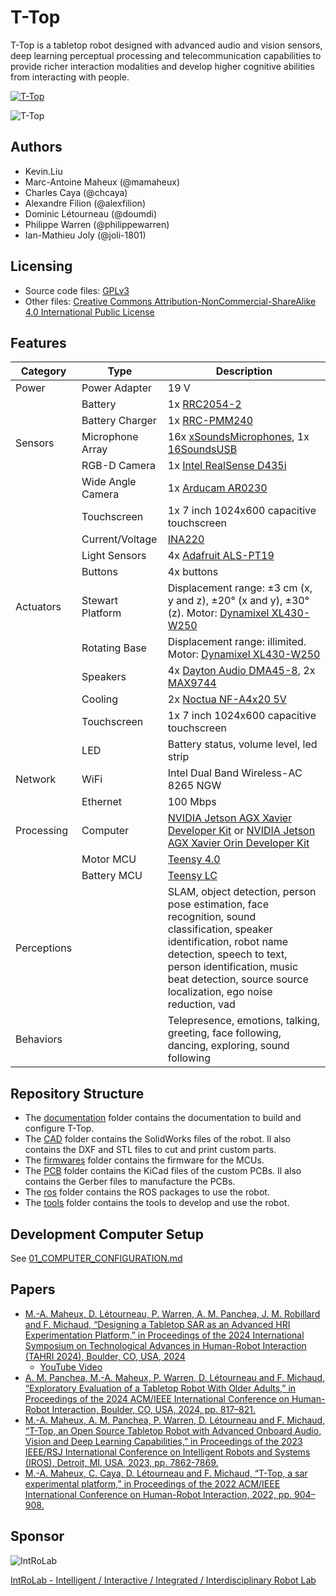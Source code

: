 # T-Top

T-Top is a tabletop robot designed with advanced audio and vision sensors, deep learning perceptual processing and
telecommunication capabilities to provide richer interaction modalities and develop higher cognitive abilities from
interacting with people.

[![T-Top](images/t_top_video.jpg)](https://www.youtube.com/watch?v=2jpqTp6jozc)

![T-Top](images/t_top.jpg)

## Authors

- Kevin.Liu
- Marc-Antoine Maheux (@mamaheux)
- Charles Caya (@chcaya)
- Alexandre Filion (@alexfilion)
- Dominic Létourneau (@doumdi)
- Philippe Warren (@philippewarren)
- Ian-Mathieu Joly (@joli-1801)

## Licensing

- Source code files: [GPLv3](LICENSE_SOURCE_CODE)
- Other files: [Creative Commons Attribution-NonCommercial-ShareAlike 4.0 International Public License](LICENSE_OTHER)

## Features

| Category         | Type              | Description                                                                                                                                                                                                                                             |
| ---------------- | ----------------- | ------------------------------------------------------------------------------------------------------------------------------------------------------------------------------------------------------------------------------------------------------- |
| Power            | Power Adapter     | 19 V                                                                                                                                                                                                                                                    |
|                  | Battery           | 1x [RRC2054-2](https://www.rrc-ps.com/en/battery-packs/standard-battery-packs/products/RRC2054-2)                                                                                                                                                       |
|                  | Battery Charger   | 1x [RRC-PMM240](https://www.rrc-ps.com/en/battery-packs/standard-battery-packs/products/RRC-PMM240)                                                                                                                                                     |
| Sensors          | Microphone Array  | 16x [xSoundsMicrophones](https://github.com/introlab/xSoundsMicrophones), 1x [16SoundsUSB](https://github.com/introlab/16SoundsUSB)                                                                                                                     |
|                  | RGB-D Camera      | 1x [Intel RealSense D435i](https://www.intelrealsense.com/depth-camera-d435i/)                                                                                                                                                                          |
|                  | Wide Angle Camera | 1x [Arducam AR0230](https://www.uctronics.com/arducam-1080p-hd-wide-angle-wdr-usb-camera-module-for-computer-2mp-1-2-7-cmos-ar0230-100-degree-mini-uvc-usb2-0-spy-webcam-board-with-3-3ft-1m-cable-for-windows-linux-mac-os-android.html)               |
|                  | Touchscreen       | 1x 7 inch 1024x600 capacitive touchscreen                                                                                                                                                                                                               |
|                  | Current/Voltage   | [INA220](https://www.ti.com/product/INA220)                                                                                                                                                                                                             |
|                  | Light Sensors     | 4x [Adafruit ALS-PT19 ](https://www.adafruit.com/product/2748)                                                                                                                                                                                          |
|                  | Buttons           | 4x buttons                                                                                                                                                                                                                                              |
| Actuators        | Stewart Platform  | Displacement range: ±3 cm (x, y and z), ±20° (x and y), ±30° (z). Motor: [Dynamixel XL430-W250](https://emanual.robotis.com/docs/en/dxl/x/xl430-w250/)                                                                                                  |                                                         |
|                  | Rotating Base     | Displacement range: illimited. Motor: [Dynamixel XL430-W250](https://emanual.robotis.com/docs/en/dxl/x/xl430-w250/)                                                                                                                                     |
|                  | Speakers          | 4x [Dayton Audio DMA45-8](https://www.daytonaudio.com/product/1613/dma45-8-1-1-2-dual-magnet-aluminum-cone-full-range-driver-8-ohm), 2x [MAX9744](https://www.adafruit.com/product/1752)                                                                |
|                  | Cooling           | 2x [Noctua NF-A4x20 5V](https://noctua.at/en/products/fan/nf-a4x20-5v)                                                                                                                                                                                  |
|                  | Touchscreen       | 1x 7 inch 1024x600 capacitive touchscreen                                                                                                                                                                                                               |
|                  | LED               | Battery status, volume level, led strip                                                                                                                                                                                                                 |
| Network          | WiFi              | Intel Dual Band Wireless-AC 8265 NGW                                                                                                                                                                                                                    |
|                  | Ethernet          | 100 Mbps                                                                                                                                                                                                                                                |
| Processing       | Computer          | [NVIDIA Jetson AGX Xavier Developer Kit](https://developer.nvidia.com/embedded/jetson-agx-xavier-developer-kit) or [NVIDIA Jetson AGX Xavier Orin Developer Kit](https://developer.nvidia.com/embedded/jetson-agx-orin-developer-kit)                   |
|                  | Motor MCU         | [Teensy 4.0](https://www.pjrc.com/store/teensy40.html)                                                                                                                                                                                                  |
|                  | Battery MCU       | [Teensy LC](https://www.pjrc.com/teensy/teensyLC.html)                                                                                                                                                                                                  |
| Perceptions      |                   | SLAM, object detection, person pose estimation, face recognition, sound classification, speaker identification, robot name detection, speech to text, person identification, music beat detection, source source localization, ego noise reduction, vad |
| Behaviors        |                   | Telepresence, emotions, talking, greeting, face following, dancing, exploring, sound following                                                                                                                                                          |

## Repository Structure

- The [documentation](documentation) folder contains the documentation to build and configure T-Top.
- The [CAD](CAD) folder contains the SolidWorks files of the robot. Il also contains the DXF and STL files to cut and
  print custom parts.
- The [firmwares](firmwares) folder contains the firmware for the MCUs.
- The [PCB](PCB) folder contains the KiCad files of the custom PCBs. Il also contains the Gerber files to manufacture
  the PCBs.
- The [ros](ros) folder contains the ROS packages to use the robot.
- The [tools](tools) folder contains the tools to develop and use the robot.

## Development Computer Setup

See [01_COMPUTER_CONFIGURATION.md](documentation/assembly/01_COMPUTER_CONFIGURATION.md#development-computer-ubuntu-2004)

## Papers

- [M.-A. Maheux, D. Létourneau, P. Warren, A. M. Panchea, J. M. Robillard and F. Michaud, “‍Designing a Tabletop SAR as an Advanced HRI Experimentation Platform,” in Proceedings of the 2024 International Symposium on Technological Advances in Human-Robot Interaction (TAHRI 2024), Boulder, CO, USA, 2024](https://dl.acm.org/doi/10.1145/3648536.3648538)
    - [YouTube Video](https://youtu.be/HSd65F055VE)
- [A. M. Panchea, M.-A. Maheux, P. Warren, D. Létourneau and F. Michaud, “Exploratory Evaluation of a Tabletop Robot With Older Adults,” in Proceedings of the 2024 ACM/IEEE International Conference on Human-Robot Interaction, Boulder, CO, USA, 2024, pp. 817–821.](https://dl.acm.org/doi/10.1145/3610978.3640621)
- [M.-A. Maheux, A. M. Panchea, P. Warren, D. Létourneau and F. Michaud, “T-Top, an Open Source Tabletop Robot with Advanced Onboard Audio, Vision and Deep Learning Capabilities,” in Proceedings of the 2023 IEEE/RSJ International Conference on Intelligent Robots and Systems (IROS), Detroit, MI, USA, 2023, pp. 7862-7869.](https://ieeexplore.ieee.org/abstract/document/10342252)
- [M.-A. Maheux, C. Caya, D. Létourneau and F. Michaud, “T-Top, a sar experimental platform,” in Proceedings of the 2022 ACM/IEEE International Conference on Human-Robot Interaction, 2022, pp. 904–908.](https://dl.acm.org/doi/abs/10.5555/3523760.3523902)

## Sponsor

![IntRoLab](https://introlab.3it.usherbrooke.ca/IntRoLab.png)

[IntRoLab - Intelligent / Interactive / Integrated / Interdisciplinary Robot Lab](https://introlab.3it.usherbrooke.ca)
